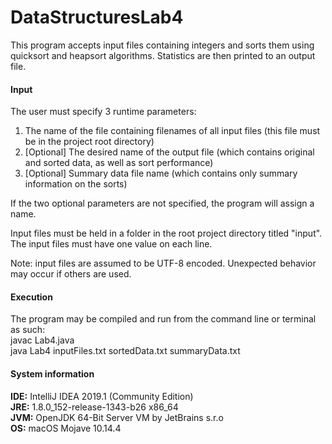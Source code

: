 # DataStructuresLab4
This program accepts input files containing integers and sorts them using quicksort and heapsort algorithms. 
Statistics are then printed to an output file. 

#### **Input**  
The user must specify 3 runtime parameters: 
1. The name of the file containing filenames of all input files (this file must be in the project root directory)
2. [Optional] The desired name of the output file (which contains original and sorted data, as well as sort performance)
3. [Optional] Summary data file name (which contains only summary information on the sorts)

If the two optional parameters are not specified, the program will assign a name. 

Input files must be held in a folder in the root project directory titled "input". The input files must have one value on each line.  
 
Note: input files are assumed to be UTF-8 encoded. Unexpected behavior may occur if others are used.


#### **Execution**
The program may be compiled and run from the command line or terminal as such:    
javac Lab4.java  
java Lab4 inputFiles.txt sortedData.txt summaryData.txt


#### **System information**
**IDE:** IntelliJ IDEA 2019.1 (Community Edition)  
**JRE:** 1.8.0_152-release-1343-b26 x86_64  
**JVM:** OpenJDK 64-Bit Server VM by JetBrains s.r.o  
**OS:** macOS Mojave 10.14.4
